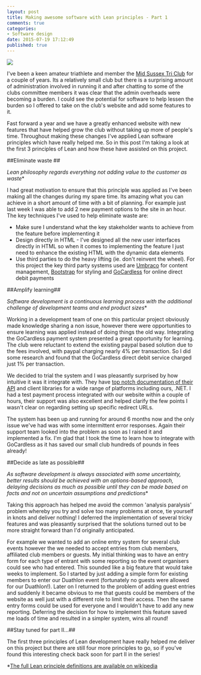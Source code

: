 ```yaml
---
layout: post
title: Making awesome software with Lean principles - Part 1 
comments: true
categories: 
- Software design
date: 2015-07-19 17:12:49
published: true
---
```


<a href="http://midsussextriclub.com"><img src="http://i49.photobucket.com/albums/f299/hookmike/MSTC%20_logo_yellow_280_zps4tnfm4qj.jpg" class="alignleft" alttext="MSTC Logo" /></a>

I've been a keen amateur triathlete and member the [Mid Sussex Tri Club](http://midsussextriclub.com) for a couple of years. Its a relatively small club but there is a surprising amount of administration involved in running it and after chatting to some of the clubs committee members it was clear that the admin overheads were becoming a burden. I could see the potential for software to help lessen the burden so I offered to take on the club's website and add some features to it.

Fast forward a year and we have a greatly enhanced website with new features that have helped grow the club without taking up more of people's time. Throughout making these changes I've applied Lean software principles which have really helped me. So in this post I'm taking a look at the first 3 principles of Lean and how these have assisted on this project.

##Eliminate waste ##

*Lean philosophy regards everything not adding value to the customer as waste**

I had great motivation to ensure that this principle was applied as I've been making all the changes during my spare time. Its amazing what you can achieve in a short amount of time with a bit of planning. For example just last week I was able to add 2 new payment options to the site in an hour. The key techniques I've used to help eliminate waste are:

- Make sure I understand what the key stakeholder wants to achieve from the feature before implementing it
- Design directly in HTML - I've designed all the new user interfaces directly in HTML so when it comes to implementing the feature I just need to enhance the existing HTML with the dynamic data elements
- Use third parties to do the heavy lifting (ie. don't reinvent the wheel). For this project the key third party systems used are [Umbraco](http://umbraco.com/) for content management, [Bootstrap](http://getbootstrap.com/) for styling and [GoCardless](https://gocardless.com/) for online direct debit payments 

##Amplify learning##

*Software development is a continuous learning process with the additional challenge of development teams and end product sizes**

Working in a development team of one on this particular project obviously made knowledge sharing a non issue, however there were opportunities to ensure learning was applied instead of doing things the old way. Integrating the GoCardless payment system presented a great opportunity for learning. The club were reluctant to extend the existing paypal based solution due to the fees involved, with paypal charging nearly 4% per transaction.  So I did some research and found that the GoCardless direct debit service charged just 1% per transaction. 

We decided to trial the system and I was pleasantly surprised by how intuitive it was it integrate with. They have [top notch documentation of their API](https://developer.gocardless.com/) and client libraries for a wide range of platforms including ours, .NET. I had a test payment process integrated with our website within a couple of hours, their support was also excellent and helped clarify the few points I wasn't clear on regarding setting up specific redirect URLs.

The system has been up and running for around 6 months now and the only issue we've had was with some intermittent error responses. Again their support team looked into the problem as soon as I raised it and implemented a fix. I'm glad that I took the time to learn how to integrate with GoCardless as it has saved our small club hundreds of pounds in fees already!

##Decide as late as possible##

*As software development is always associated with some uncertainty, better results should be achieved with an options-based approach, delaying decisions as much as possible until they can be made based on facts and not on uncertain assumptions and predictions**

Taking this approach has helped me avoid the common 'analysis paralysis' problem whereby you try and solve too many problems at once, tie yourself in knots and deliver nothing! I deferred the implementation of several tricky  features and was pleasantly surprised that the solutions turned out to be more straight forward than I'd originally anticipated. 

For example we wanted to add an online entry system for several club events however the we needed to accept entries from club members, affiliated club members or guests. My initial thinking was to have an entry form for each type of entrant with some reporting so the event organisers could see who had entered. This sounded like a big feature that would take weeks to implement. So I started by just adding a simple form for existing members to enter our Duathlon event (fortunately no guests were allowed for our Duathlon!). Later on I returned to the problem of adding guest entries and suddenly it became obvious to me that guests could be members of the website as well just with a different role to limit their access. Then the same entry forms could be used for everyone and I wouldn't have to add any new reporting. Deferring the decision for how to implement this feature saved me loads of time and resulted in a simpler system, wins all round!

##Stay tuned for part II...##

The first three principles of Lean development have really helped me deliver on this project but there are still four more principles to go, so if you've found this interesting check back soon for part II in the series!

*[The full Lean principle definitions are available on wikipedia](https://en.wikipedia.org/wiki/Lean_software_development)




